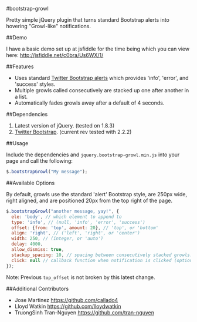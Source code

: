 #bootstrap-growl

Pretty simple jQuery plugin that turns standard Bootstrap alerts into hovering "Growl-like" notifications.

##Demo

I have a basic demo set up at jsfiddle for the time being which you can view here: http://jsfiddle.net/c0bra/Us6WX/1/

##Features

* Uses standard [Twitter Bootstrap alerts](http://twitter.github.com/bootstrap/components.html#alerts) which provides 'info', 'error', and 'success' styles.
* Multiple growls called consecutively are stacked up one after another in a list.
* Automatically fades growls away after a default of 4 seconds.

##Dependencies

1. Latest version of jQuery. (tested on 1.8.3)
2. [Twitter Bootstrap](http://twitter.github.com/bootstrap/index.html). (current rev tested with 2.2.2)

##Usage

Include the dependencies and `jquery.bootstrap-growl.min.js` into your page and call the following:

```javascript
$.bootstrapGrowl("My message");
```

##Available Options

By default, growls use the standard 'alert' Bootstrap style, are 250px wide, right aligned, and are positioned 20px from the top right of the page.

```javascript
$.bootstrapGrowl("another message, yay!", {
  ele: 'body', // which element to append to
  type: 'info', // (null, 'info', 'error', 'success')
  offset: {from: 'top', amount: 20}, // 'top', or 'bottom'
  align: 'right', // ('left', 'right', or 'center')
  width: 250, // (integer, or 'auto')
  delay: 4000,
  allow_dismiss: true,
  stackup_spacing: 10, // spacing between consecutively stacked growls.
  click: null // callback function when notification is clicked (optional)
});
```

Note: Previous ```top_offset``` is not broken by this latest change.

##Additional Contributors

* Jose Martinez https://github.com/callado4
* Lloyd Watkin https://github.com/lloydwatkin
* TruongSinh Tran-Nguyen https://github.com/tran-nguyen
